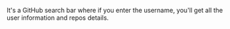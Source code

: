 It's a GitHub search bar where if you enter the username, you'll get all the user information and repos details.
